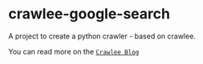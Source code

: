 # crawlee-google-search

A project to create a python crawler - based on crawlee.

You can read more on the [`Crawlee Blog`](https://crawlee.dev/blog)
